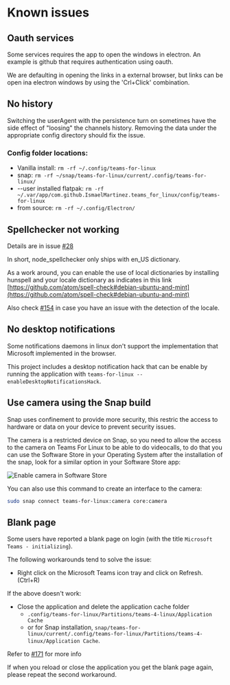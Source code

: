 # Known issues

## Oauth services

Some services requires the app to open the windows in electron. An example is github that requires authentication using oauth.

We are defaulting in opening the links in a external browser, but links can be open ina electron windows by using the 'Crl+Click' combination.

## No history

Switching the userAgent with the persistence turn on sometimes have the side effect of "loosing" the channels history. Removing the data under the appropriate config directory should fix the issue.

### Config folder locations:

* Vanilla install: `rm -rf ~/.config/teams-for-linux`
* snap: `rm -rf ~/snap/teams-for-linux/current/.config/teams-for-linux/`
* --user installed flatpak: `rm -rf ~/.var/app/com.github.IsmaelMartinez.teams_for_linux/config/teams-for-linux`
* from source: `rm -rf ~/.config/Electron/`

## Spellchecker not working

Details are in issue [#28](https://github.com/IsmaelMartinez/teams-for-linux/issues/28)

In short, node_spellchecker only ships with en_US dictionary.

As a work around, you can enable the use of local dictionaries by installing hunspell and your locale dictionary as indicates in this link [https://github.com/atom/spell-check#debian-ubuntu-and-mint](https://github.com/atom/spell-check#debian-ubuntu-and-mint)

Also check [#154](https://github.com/IsmaelMartinez/teams-for-linux/issues/154) in case you have an issue with the detection of the locale.

## No desktop notifications

Some notifications daemons in linux don't support the implementation that Microsoft implemented in the browser.

This project includes a desktop notification hack that can be enable by running the application with `teams-for-linux --enableDesktopNotificationsHack`.

## Use camera using the Snap build

Snap uses confinement to provide more security, this restric the access to hardware or data on your device to prevent security issues.

The camera is a restricted device on Snap, so you need to allow the access to the camera on Teams For Linux to be able to do videocalls, to do that you can use the Software Store in your Operating System after the installation of the snap, look for a similar option in your Software Store app:

![Enable camera in Software Store](static/snap-store-permissons.png)

You can also use this command to create an interface to the camera:

```bash
sudo snap connect teams-for-linux:camera core:camera
```

## Blank page

Some users have reported a blank page on login (with the title `Microsoft Teams - initializing`).

The following workarounds tend to solve the issue:

+ Right click on the Microsoft Teams icon tray and click on Refresh. (Ctrl+R)

If the above doesn't work:

+ Close the application and delete the application cache folder
  + `.config/teams-for-linux/Partitions/teams-4-linux/Application Cache`
  + or for Snap installation, `snap/teams-for-linux/current/.config/teams-for-linux/Partitions/teams-4-linux/Application Cache`.

Refer to [#171](https://github.com/IsmaelMartinez/teams-for-linux/issues/171) for more info

If when you reload or close the application you get the blank page again, please repeat the second workaround.

